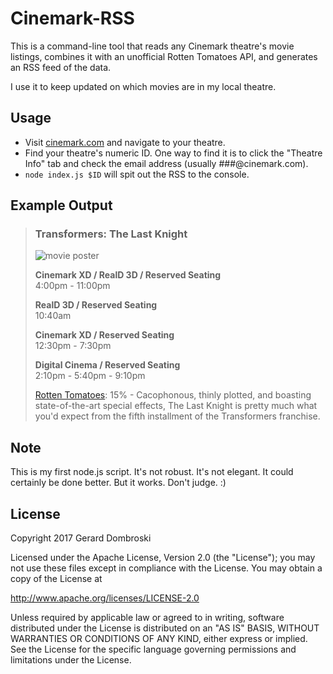 # Cinemark-RSS

This is a command-line tool that reads any Cinemark theatre's movie listings, combines it with an unofficial Rotten Tomatoes API, and generates an RSS feed of the data.

I use it to keep updated on which movies are in my local theatre.

## Usage

* Visit [cinemark.com](https://www.cinemark.com/) and navigate to your theatre.
* Find your theatre's numeric ID. One way to find it is to click the "Theatre Info" tab and check the email address (usually ###@cinemark.com).
* `node index.js $ID` will spit out the RSS to the console.

## Example Output

> ### Transformers: The Last Knight
>
> ![movie poster](https://www.cinemark.com/media/20672/md_t5_tlk.jpg)
>
> **Cinemark XD / RealD 3D / Reserved Seating**  
> 4:00pm - 11:00pm
>
> **RealD 3D / Reserved Seating**  
> 10:40am
>
> **Cinemark XD / Reserved Seating**  
> 12:30pm - 7:30pm
>
> **Digital Cinema / Reserved Seating**  
> 2:10pm - 5:40pm - 9:10pm
>
> [Rotten Tomatoes](https://www.rottentomatoes.com/m/transformers_the_last_knight_2017): 15% - Cacophonous, thinly plotted, and boasting state-of-the-art special effects, The Last Knight is pretty much what you'd expect from the fifth installment of the Transformers franchise.

## Note

This is my first node.js script. It's not robust. It's not elegant. It could certainly be done better. But it works. Don't judge. :)

## License

Copyright 2017 Gerard Dombroski

Licensed under the Apache License, Version 2.0 (the "License");
you may not use these files except in compliance with the License.
You may obtain a copy of the License at

  http://www.apache.org/licenses/LICENSE-2.0

Unless required by applicable law or agreed to in writing, software
distributed under the License is distributed on an "AS IS" BASIS,
WITHOUT WARRANTIES OR CONDITIONS OF ANY KIND, either express or implied.
See the License for the specific language governing permissions and
limitations under the License.